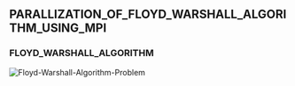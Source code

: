 ## PARALLIZATION_OF_FLOYD_WARSHALL_ALGORITHM_USING_MPI
### FLOYD_WARSHALL_ALGORITHM
![Floyd-Warshall-Algorithm-Problem](https://github.com/ASWINBABUKV/PARALLIZATION_OF_FLOYD_WARSHALL_ALGORITHM_USING_MPI/assets/137376192/0c1d7079-3a18-4c59-8b5e-9debdc25f211)


